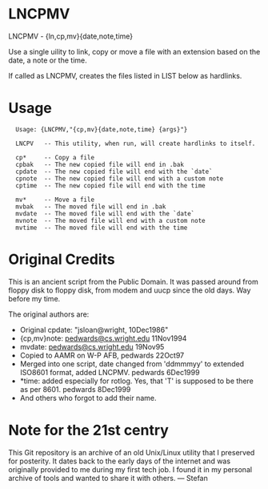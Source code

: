 LNCPMV
======

LNCPMV - {ln,cp,mv}{date,note,time}

Use a single uility to link, copy or move a file with an extension based on the date, a note or the time.

If called as LNCPMV, creates the files listed in LIST below as hardlinks.

# Usage

```
  Usage: {LNCPMV,"{cp,mv}{date,note,time} {args}"}
  
  LNCPV   -- This utility, when run, will create hardlinks to itself.
  
  cp*     -- Copy a file
  cpbak   -- The new copied file will end in .bak
  cpdate  -- The new copied file will end with the `date`
  cpnote  -- The new copied file will end with a custom note
  cptime  -- The new copied file will end with the time
  
  mv*     -- Move a file
  mvbak   -- The moved file will end in .bak
  mvdate  -- The moved file will end with the `date`
  mvnote  -- The moved file will end with a custom note
  mvtime  -- The moved file will end with the time
```

# Original Credits

This is an ancient script from the Public Domain. It was passed around from
floppy disk to floppy disk, from modem and uucp since the old days. Way before
my time.

The original authors are:

+ Original cpdate:  "jsloan@wright, 10Dec1986"
+ {cp,mv}note:  pedwards@cs.wright.edu  11Nov1994
+ mvdate:  pedwards@cs.wright.edu  19Nov95
+ Copied to AAMR on W-P AFB, pedwards 22Oct97
+ Merged into one script, date changed from 'ddmmmyy' to
  extended ISO8601 format, added LNCPMV.  pedwards 6Dec1999
+ *time:  added especially for rotlog.  Yes, that 'T' is supposed
  to be there as per 8601.  pedwards 8Dec1999
+ And others who forgot to add their name.

# Note for the 21st centry

This Git repository is an archive of an old Unix/Linux utility that I preserved
for posterity. It dates back to the early days of the internet and was
originally provided to me during my first tech job. I found it in my personal
archive of tools and wanted to share it with others.  — Stefan
